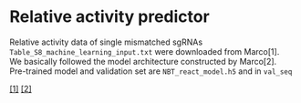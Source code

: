 Relative activity predictor
================================

Relative activity data of single mismatched sgRNAs `Table_S8_machine_learning_input.txt` were downloaded from Marco[1].<br>
We basically followed the model architecture constructed by Marco[2].<br>
Pre-trained model and validation set are `NBT_react_model.h5` and in `val_seq`

[[1]](https://www.nature.com/articles/s41587-021-00946-z)
[[2]](https://static-content.springer.com/esm/art%3A10.1038%2Fs41587-019-0387-5/MediaObjects/41587_2019_387_MOESM4_ESM.html)
